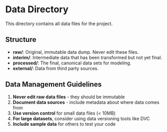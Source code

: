 # Data Directory

This directory contains all data files for the project.

## Structure

- **raw/**: Original, immutable data dump. Never edit these files.
- **interim/**: Intermediate data that has been transformed but not yet final.
- **processed/**: The final, canonical data sets for modeling.
- **external/**: Data from third party sources.

## Data Management Guidelines

1. **Never edit raw data files** - they should be immutable
2. **Document data sources** - include metadata about where data comes from
3. **Use version control** for small data files (< 10MB)
4. **For large datasets**, consider using data versioning tools like DVC
5. **Include sample data** for others to test your code